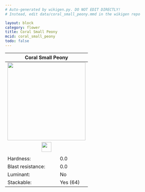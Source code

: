```yaml
---
# Auto-generated by wikigen.py. DO NOT EDIT DIRECTLY!
# Instead, edit data/coral_small_peony.mmd in the wikigen repo

layout: block
category: flower
title: Coral Small Peony
mcid: coral_small_peony
todo: false
---
```


<table class="block-info"><thead><tr>
<th colspan=2>Coral Small Peony</th>
</tr></thead><tbody><tr>
<tr><td colspan=2 style="text-align:center"><img src="/allotment/img/textures/allotment/coral_small_peony.png" width="256" height="256" alt="" class="preview-icon"></td></tr>
<tr><td colspan=2 style="text-align:center"><img src="/allotment/img/inventory_textures/allotment/coral_small_peony.png" width="32" height="32" alt="" class="inventory-icon"></td></tr>
<tr><td colspan=2 style="text-align:center"><span class="tool-info tool-none tool-level-0" title="Does not require or break faster with any tool"></span></td></tr>
<tr><td>Hardness:</td><td>0.0</td></tr>
<tr><td>Blast resistance:</td><td>0.0</td></tr>
<tr><td>Luminant:</td><td>No</td></tr>
<tr><td>Stackable:</td><td>Yes (64)</td></tr>
</tr></tbody></table>

